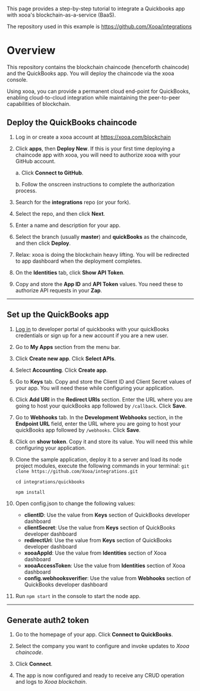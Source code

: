 
This page provides a step-by-step tutorial to integrate a Quickbooks app with xooa's blockchain-as-a-service (BaaS).

The repository used in this example is <https://github.com/Xooa/integrations>

# Overview

This repository contains the blockchain chaincode (henceforth chaincode) and the QuickBooks app. You will deploy the chaincode via the xooa console.

Using xooa, you can provide a permanent cloud end-point for QuickBooks, enabling cloud-to-cloud integration while maintaining the peer-to-peer capabilities of blockchain.

## Deploy the QuickBooks chaincode 

 
1. Log in or create a xooa account at <https://xooa.com/blockchain>

2. Click **apps**, then **Deploy New**. 
If this is your first time deploying a chaincode app with xooa, you will need to authorize xooa with your GitHub account.

    a. Click **Connect to GitHub**.

    b. Follow the onscreen instructions to complete the authorization process.

1. Search for the **integrations** repo (or your fork).

2. Select the repo, and then click **Next**. 

3. Enter a name and description for your app.

4. Select the branch (usually **master**) and **quickBooks** as the chaincode, and then click **Deploy**.

5. Relax:  xooa is doing the blockchain heavy lifting. You will be redirected to app dashboard when the deployment completes.

6.  On the **Identities** tab, click **Show API Token**.

7. Copy and store the **App ID** and **API Token** values. You need these to authorize API requests in your **Zap**.

___

## Set up the QuickBooks app

1. [Log in](https://developer.intuit.com/) to developer portal of quickbooks with your quickBooks credentials or sign up for a new account if you are a new user.

2. Go to **My Apps** section from the menu bar.

3. Click **Create new app**. Click **Select APIs**.

4. Select **Accounting**. Click **Create app**.

5. Go to **Keys** tab. Copy and store the Client ID and Client Secret values of your app. You will need these while configuring your application.

6. Click **Add URI** in the **Redirect URIs** section. Enter the URL where you are going to host your quickBooks app followed by `/callback`. Click **Save**.

7. Go to **Webhooks** tab. In the **Development Webhooks** section, in the **Endpoint URL** field, enter the URL where you are going to host your quickBooks app followed by `/webhooks`. Click **Save**.

8. Click on **show token**. Copy it and store its value. You will need this while configuring your application.

1. Clone the sample application, deploy it to a server and load its node project modules, execute the following commands in your terminal:
	`git clone https://github.com/Xooa/integrations.git`

    `cd integrations/quickbooks`
    
	`npm install`

2. Open config.json to change the following values:
	* **clientID**: Use the value from **Keys** section of QuickBooks developer dashboard
	* **clientSecret**: Use the value from **Keys** section of QuickBooks developer dashboard
	* **redirectUri**: Use the value from **Keys** section of QuickBooks developer dashboard
	* **xooaAppId**: Use the value from **Identities** section of Xooa dashboard
	* **xooaAccessToken**: Use the value from **Identities** section of Xooa dashboard
	* **config.webhooksverifier**: Use the value from **Webhooks** section of QuickBooks developer dashboard

3. Run `npm start` in the console to start the node app.

___

## Generate auth2 token

1. Go to the homepage of your app. Click **Connect to QuickBooks**.

2. Select the company you want to configure and invoke updates to *Xooa chaincode*.

3. Click **Connect**.

4. The app is now configured and ready to receive any CRUD operation and logs to *Xooa blockchain*.